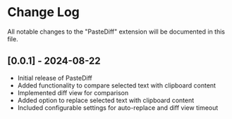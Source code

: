 # Change Log

All notable changes to the "PasteDiff" extension will be documented in this file.

## [0.0.1] - 2024-08-22

- Initial release of PasteDiff
- Added functionality to compare selected text with clipboard content
- Implemented diff view for comparison
- Added option to replace selected text with clipboard content
- Included configurable settings for auto-replace and diff view timeout
